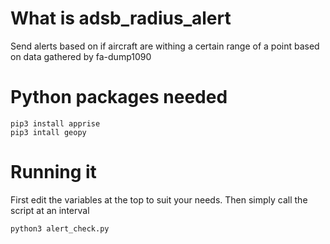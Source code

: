 # What is adsb_radius_alert
Send alerts based on if aircraft are withing a certain range of a point based on data gathered by fa-dump1090

# Python packages needed
```
pip3 install apprise
pip3 intall geopy
```

# Running it
First edit the variables at the top to suit your needs.  Then simply call the script at an interval
```
python3 alert_check.py
```
